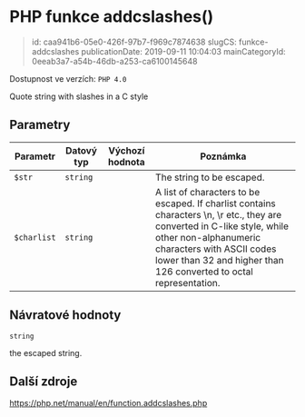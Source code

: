 PHP funkce addcslashes()
================================

> id: caa941b6-05e0-426f-97b7-f969c7874638
> slugCS: funkce-addcslashes
> publicationDate: 2019-09-11 10:04:03
> mainCategoryId: 0eeab3a7-a54b-46db-a253-ca6100145648

Dostupnost ve verzích: `PHP 4.0`

Quote string with slashes in a C style


Parametry
--------------

| Parametr | Datový typ | Výchozí hodnota | Poznámka |
|-----|-----|-----|-----|
| `$str` | `string` |  | The string to be escaped. |
| `$charlist` | `string` |  | A list of characters to be escaped. If charlist contains characters \n, \r etc., they are converted in C-like style, while other non-alphanumeric characters with ASCII codes lower than 32 and higher than 126 converted to octal representation. |


Návratové hodnoty
----------------

`string`

the escaped string.

Další zdroje
------------

https://php.net/manual/en/function.addcslashes.php
